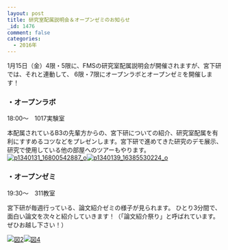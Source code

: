 ```yaml
---
layout: post
title: 研究室配属説明会＆オープンゼミのお知らせ
_id: 1476
comment: false
categories:
  - 2016年
---
```


1月15日（金）4限・5限に、FMSの研究室配属説明会が開催されますが、宮下研では、それと連動して、
6限・7限にオープンラボとオープンゼミを開催します！

### ・オープンラボ
18:00～　1017実験室

本配属されているB3の先輩方からの、宮下研についての紹介、研究室配属を有利にすすめるコツなどをプレゼンします。宮下研で進めてきた研究のデモ展示、研究で使用している他の部屋へのツアーもやります。
[![p1340131_16800542887_o](/wp-content/uploads/2016/01/p1340131_16800542887_o.jpg)](/wp-content/uploads/2016/01/p1340131_16800542887_o.jpg)[![p1340139_16385530224_o](/wp-content/uploads/2016/01/p1340139_16385530224_o.jpg)](/wp-content/uploads/2016/01/p1340139_16385530224_o.jpg)

### ・オープンゼミ
19:30～　311教室

宮下研が毎週行っている、論文紹介ゼミの様子が見られます。
ひとり3分間で、面白い論文を次々と紹介していきます！（「論文紹介祭り」と呼ばれています。ぜひお越し下さい！）

[![図2](/wp-content/uploads/2016/01/図21.png)](/wp-content/uploads/2016/01/図21.png)[![図4](/wp-content/uploads/2016/01/図4.png)](/wp-content/uploads/2016/01/図4.png)
